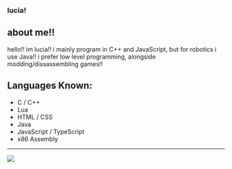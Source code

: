 ### lucia!

## about me!!
hello!! im lucia!! i mainly program in C++ and JavaScript, but for robotics i use Java!!
i prefer low level programming, alongside modding/dissassembling games!!


## Languages Known:
- C / C++
- Lua
- HTML / CSS
- Java
- JavaScript / TypeScript
- x86 Assembly
---
[![](https://github-readme-stats.vercel.app/api/top-langs/?username=saturnaliam&layout=donut&langs_count=6)](https://github.com/anuraghazra/github-readme-stats)
